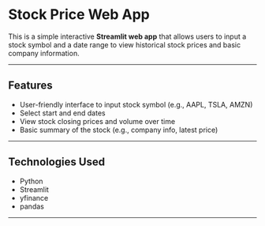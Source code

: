 # Stock Price Web App

This is a simple interactive **Streamlit web app** that allows users to input a stock symbol and a date range to view historical stock prices and basic company information.

---

## Features

- User-friendly interface to input stock symbol (e.g., AAPL, TSLA, AMZN)
- Select start and end dates
- View stock closing prices and volume over time
- Basic summary of the stock (e.g., company info, latest price)

---

## Technologies Used

- Python
- Streamlit
- yfinance
- pandas

---

